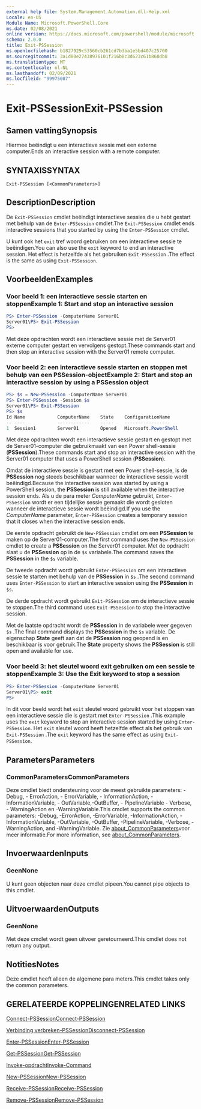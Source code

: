 ```yaml
---
external help file: System.Management.Automation.dll-Help.xml
Locale: en-US
Module Name: Microsoft.PowerShell.Core
ms.date: 02/08/2021
online version: https://docs.microsoft.com/powershell/module/microsoft.powershell.core/exit-pssession?view=powershell-7.2&WT.mc_id=ps-gethelp
schema: 2.0.0
title: Exit-PSSession
ms.openlocfilehash: b1827929c53560cb261cd7b3ba1e5bd407c25700
ms.sourcegitcommit: 3a1d80e27438976101f216b8c3d623c61b868db8
ms.translationtype: MT
ms.contentlocale: nl-NL
ms.lasthandoff: 02/09/2021
ms.locfileid: "99975087"
---
```

# <span data-ttu-id="e4bbe-102">Exit-PSSession</span><span class="sxs-lookup"><span data-stu-id="e4bbe-102">Exit-PSSession</span></span>

## <span data-ttu-id="e4bbe-103">Samen vatting</span><span class="sxs-lookup"><span data-stu-id="e4bbe-103">Synopsis</span></span>
<span data-ttu-id="e4bbe-104">Hiermee beëindigt u een interactieve sessie met een externe computer.</span><span class="sxs-lookup"><span data-stu-id="e4bbe-104">Ends an interactive session with a remote computer.</span></span>

## <span data-ttu-id="e4bbe-105">SYNTAXIS</span><span class="sxs-lookup"><span data-stu-id="e4bbe-105">SYNTAX</span></span>

```
Exit-PSSession [<CommonParameters>]
```

## <span data-ttu-id="e4bbe-106">Description</span><span class="sxs-lookup"><span data-stu-id="e4bbe-106">Description</span></span>

<span data-ttu-id="e4bbe-107">De `Exit-PSSession` cmdlet beëindigt interactieve sessies die u hebt gestart met behulp van de `Enter-PSSession` cmdlet.</span><span class="sxs-lookup"><span data-stu-id="e4bbe-107">The `Exit-PSSession` cmdlet ends interactive sessions that you started by using the `Enter-PSSession` cmdlet.</span></span>

<span data-ttu-id="e4bbe-108">U kunt ook het `exit` tref woord gebruiken om een interactieve sessie te beëindigen.</span><span class="sxs-lookup"><span data-stu-id="e4bbe-108">You can also use the `exit` keyword to end an interactive session.</span></span> <span data-ttu-id="e4bbe-109">Het effect is hetzelfde als het gebruiken `Exit-PSSession` .</span><span class="sxs-lookup"><span data-stu-id="e4bbe-109">The effect is the same as using `Exit-PSSession`.</span></span>

## <span data-ttu-id="e4bbe-110">Voorbeelden</span><span class="sxs-lookup"><span data-stu-id="e4bbe-110">Examples</span></span>

### <span data-ttu-id="e4bbe-111">Voor beeld 1: een interactieve sessie starten en stoppen</span><span class="sxs-lookup"><span data-stu-id="e4bbe-111">Example 1: Start and stop an interactive session</span></span>

```powershell
PS> Enter-PSSession -ComputerName Server01
Server01\PS> Exit-PSSession
PS>
```

<span data-ttu-id="e4bbe-112">Met deze opdrachten wordt een interactieve sessie met de Server01 externe computer gestart en vervolgens gestopt.</span><span class="sxs-lookup"><span data-stu-id="e4bbe-112">These commands start and then stop an interactive session with the Server01 remote computer.</span></span>

### <span data-ttu-id="e4bbe-113">Voor beeld 2: een interactieve sessie starten en stoppen met behulp van een PSSession-object</span><span class="sxs-lookup"><span data-stu-id="e4bbe-113">Example 2: Start and stop an interactive session by using a PSSession object</span></span>

```powershell
PS> $s = New-PSSession -ComputerName Server01
PS> Enter-PSSession -Session $s
Server01\PS> Exit-PSSession
PS> $s
Id Name            ComputerName    State    ConfigurationName
-- ----            ------------    -----    -----------------
1  Session1        Server01        Opened   Microsoft.PowerShell
```

<span data-ttu-id="e4bbe-114">Met deze opdrachten wordt een interactieve sessie gestart en gestopt met de Server01-computer die gebruikmaakt van een Power shell-sessie (**PSSession**).</span><span class="sxs-lookup"><span data-stu-id="e4bbe-114">These commands start and stop an interactive session with the Server01 computer that uses a PowerShell session (**PSSession**).</span></span>

<span data-ttu-id="e4bbe-115">Omdat de interactieve sessie is gestart met een Power shell-sessie, is de **PSSession** nog steeds beschikbaar wanneer de interactieve sessie wordt beëindigd.</span><span class="sxs-lookup"><span data-stu-id="e4bbe-115">Because the interactive session was started by using a PowerShell session, the **PSSession** is still available when the interactive session ends.</span></span> <span data-ttu-id="e4bbe-116">Als u de para meter _ComputerName_ gebruikt, `Enter-PSSession` wordt er een tijdelijke sessie gemaakt die wordt gesloten wanneer de interactieve sessie wordt beëindigd.</span><span class="sxs-lookup"><span data-stu-id="e4bbe-116">If you use the _ComputerName_ parameter, `Enter-PSSession` creates a temporary session that it closes when the interactive session ends.</span></span>

<span data-ttu-id="e4bbe-117">De eerste opdracht gebruikt de `New-PSSession` cmdlet om een **PSSession** te maken op de Server01-computer.</span><span class="sxs-lookup"><span data-stu-id="e4bbe-117">The first command uses the `New-PSSession` cmdlet to create a **PSSession** on the Server01 computer.</span></span> <span data-ttu-id="e4bbe-118">Met de opdracht slaat u de **PSSession** op in de `$s` variabele.</span><span class="sxs-lookup"><span data-stu-id="e4bbe-118">The command saves the **PSSession** in the `$s` variable.</span></span>

<span data-ttu-id="e4bbe-119">De tweede opdracht wordt gebruikt `Enter-PSSession` om een interactieve sessie te starten met behulp van de **PSSession** in `$s` .</span><span class="sxs-lookup"><span data-stu-id="e4bbe-119">The second command uses `Enter-PSSession` to start an interactive session using the **PSSession** in `$s`.</span></span>

<span data-ttu-id="e4bbe-120">De derde opdracht wordt gebruikt `Exit-PSSession` om de interactieve sessie te stoppen.</span><span class="sxs-lookup"><span data-stu-id="e4bbe-120">The third command uses `Exit-PSSession` to stop the interactive session.</span></span>

<span data-ttu-id="e4bbe-121">Met de laatste opdracht wordt de **PSSession** in de variabele weer gegeven `$s` .</span><span class="sxs-lookup"><span data-stu-id="e4bbe-121">The final command displays the **PSSession** in the `$s` variable.</span></span> <span data-ttu-id="e4bbe-122">De eigenschap **State** geeft aan dat de **PSSession** nog geopend is en beschikbaar is voor gebruik.</span><span class="sxs-lookup"><span data-stu-id="e4bbe-122">The **State** property shows the **PSSession** is still open and available for use.</span></span>

### <span data-ttu-id="e4bbe-123">Voor beeld 3: het sleutel woord exit gebruiken om een sessie te stoppen</span><span class="sxs-lookup"><span data-stu-id="e4bbe-123">Example 3: Use the Exit keyword to stop a session</span></span>

```powershell
PS> Enter-PSSession -ComputerName Server01
Server01\PS> exit
PS>
```

<span data-ttu-id="e4bbe-124">In dit voor beeld wordt het `exit` sleutel woord gebruikt voor het stoppen van een interactieve sessie die is gestart met `Enter-PSSession` .</span><span class="sxs-lookup"><span data-stu-id="e4bbe-124">This example uses the `exit` keyword to stop an interactive session started by using `Enter-PSSession`.</span></span> <span data-ttu-id="e4bbe-125">Het `exit` sleutel woord heeft hetzelfde effect als het gebruik van `Exit-PSSession` .</span><span class="sxs-lookup"><span data-stu-id="e4bbe-125">The `exit` keyword has the same effect as using `Exit-PSSession`.</span></span>

## <span data-ttu-id="e4bbe-126">Parameters</span><span class="sxs-lookup"><span data-stu-id="e4bbe-126">Parameters</span></span>

### <span data-ttu-id="e4bbe-127">CommonParameters</span><span class="sxs-lookup"><span data-stu-id="e4bbe-127">CommonParameters</span></span>

<span data-ttu-id="e4bbe-128">Deze cmdlet biedt ondersteuning voor de meest gebruikte parameters: -Debug, - ErrorAction, - ErrorVariable, - InformationAction, -InformationVariable, - OutVariable,-OutBuffer, - PipelineVariable - Verbose, - WarningAction en -WarningVariable.</span><span class="sxs-lookup"><span data-stu-id="e4bbe-128">This cmdlet supports the common parameters: -Debug, -ErrorAction, -ErrorVariable, -InformationAction, -InformationVariable, -OutVariable, -OutBuffer, -PipelineVariable, -Verbose, -WarningAction, and -WarningVariable.</span></span> <span data-ttu-id="e4bbe-129">Zie [about_CommonParameters](https://go.microsoft.com/fwlink/?LinkID=113216)voor meer informatie.</span><span class="sxs-lookup"><span data-stu-id="e4bbe-129">For more information, see [about_CommonParameters](https://go.microsoft.com/fwlink/?LinkID=113216).</span></span>

## <span data-ttu-id="e4bbe-130">Invoerwaarden</span><span class="sxs-lookup"><span data-stu-id="e4bbe-130">Inputs</span></span>

### <span data-ttu-id="e4bbe-131">Geen</span><span class="sxs-lookup"><span data-stu-id="e4bbe-131">None</span></span>

<span data-ttu-id="e4bbe-132">U kunt geen objecten naar deze cmdlet pipeen.</span><span class="sxs-lookup"><span data-stu-id="e4bbe-132">You cannot pipe objects to this cmdlet.</span></span>

## <span data-ttu-id="e4bbe-133">Uitvoerwaarden</span><span class="sxs-lookup"><span data-stu-id="e4bbe-133">Outputs</span></span>

### <span data-ttu-id="e4bbe-134">Geen</span><span class="sxs-lookup"><span data-stu-id="e4bbe-134">None</span></span>

<span data-ttu-id="e4bbe-135">Met deze cmdlet wordt geen uitvoer geretourneerd.</span><span class="sxs-lookup"><span data-stu-id="e4bbe-135">This cmdlet does not return any output.</span></span>

## <span data-ttu-id="e4bbe-136">Notities</span><span class="sxs-lookup"><span data-stu-id="e4bbe-136">Notes</span></span>

<span data-ttu-id="e4bbe-137">Deze cmdlet heeft alleen de algemene para meters.</span><span class="sxs-lookup"><span data-stu-id="e4bbe-137">This cmdlet takes only the common parameters.</span></span>

## <span data-ttu-id="e4bbe-138">GERELATEERDE KOPPELINGEN</span><span class="sxs-lookup"><span data-stu-id="e4bbe-138">RELATED LINKS</span></span>

[<span data-ttu-id="e4bbe-139">Connect-PSSession</span><span class="sxs-lookup"><span data-stu-id="e4bbe-139">Connect-PSSession</span></span>](Connect-PSSession.md)

[<span data-ttu-id="e4bbe-140">Verbinding verbreken-PSSession</span><span class="sxs-lookup"><span data-stu-id="e4bbe-140">Disconnect-PSSession</span></span>](Disconnect-PSSession.md)

[<span data-ttu-id="e4bbe-141">Enter-PSSession</span><span class="sxs-lookup"><span data-stu-id="e4bbe-141">Enter-PSSession</span></span>](Enter-PSSession.md)

[<span data-ttu-id="e4bbe-142">Get-PSSession</span><span class="sxs-lookup"><span data-stu-id="e4bbe-142">Get-PSSession</span></span>](Get-PSSession.md)

[<span data-ttu-id="e4bbe-143">Invoke-opdracht</span><span class="sxs-lookup"><span data-stu-id="e4bbe-143">Invoke-Command</span></span>](Invoke-Command.md)

[<span data-ttu-id="e4bbe-144">New-PSSession</span><span class="sxs-lookup"><span data-stu-id="e4bbe-144">New-PSSession</span></span>](New-PSSession.md)

[<span data-ttu-id="e4bbe-145">Receive-PSSession</span><span class="sxs-lookup"><span data-stu-id="e4bbe-145">Receive-PSSession</span></span>](Receive-PSSession.md)

[<span data-ttu-id="e4bbe-146">Remove-PSSession</span><span class="sxs-lookup"><span data-stu-id="e4bbe-146">Remove-PSSession</span></span>](Remove-PSSession.md)
